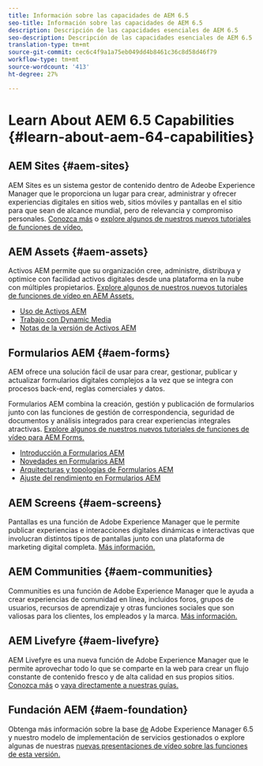 ```yaml
---
title: Información sobre las capacidades de AEM 6.5
seo-title: Información sobre las capacidades de AEM 6.5
description: Descripción de las capacidades esenciales de AEM 6.5
seo-description: Descripción de las capacidades esenciales de AEM 6.5
translation-type: tm+mt
source-git-commit: cec6c4f9a1a75eb049dd4b8461c36c8d58d46f79
workflow-type: tm+mt
source-wordcount: '413'
ht-degree: 27%

---
```



# Learn About AEM 6.5 Capabilities {#learn-about-aem-64-capabilities}

## AEM Sites {#aem-sites}

AEM Sites es un sistema gestor de contenido dentro de Adeobe Experience Manager que le proporciona un lugar para crear, administrar y ofrecer experiencias digitales en sitios web, sitios móviles y pantallas en el sitio para que sean de alcance mundial, pero de relevancia y compromiso personales. [Conozca más](http://www.adobe.com/marketing-cloud/enterprise-content-management/web-cms.html) o [explore algunos de nuestros nuevos tutoriales de funciones de vídeo.](https://helpx.adobe.com/experience-manager/kt/sites/index/aem-6-5-sites.html)

## AEM Assets {#aem-assets}

Activos AEM permite que su organización cree, administre, distribuya y optimice con facilidad activos digitales desde una plataforma en la nube con múltiples propietarios. [Explore algunos de nuestros nuevos tutoriales de funciones de vídeo en AEM Assets.](https://helpx.adobe.com/experience-manager/kt/assets/index/aem-6-4-assets.html)

* [Uso de Activos AEM](/help/assets/manage-assets.md)
* [Trabajo con Dynamic Media](/help/assets/dynamic-media.md)
* [Notas de la versión de Activos AEM](/help/release-notes/assets.md)

## Formularios AEM {#aem-forms}

AEM ofrece una solución fácil de usar para crear, gestionar, publicar y actualizar formularios digitales complejos a la vez que se integra con procesos back-end, reglas comerciales y datos.

Formularios AEM combina la creación, gestión y publicación de formularios junto con las funciones de gestión de correspondencia, seguridad de documentos y análisis integrados para crear experiencias integrales atractivas. [Explore algunos de nuestros nuevos tutoriales de funciones de vídeo para AEM Forms.](https://helpx.adobe.com/experience-manager/kt/forms/index/aem-6-5-forms.html)

* [Introducción a Formularios AEM](/help/forms/using/introduction-aem-forms.md)
* [Novedades en Formularios AEM](/help/forms/using/whats-new.md)
* [Arquitecturas y topologías de Formularios AEM](/help/forms/using/aem-forms-architecture-deployment.md)
* [Ajuste del rendimiento en Formularios AEM](/help/forms/using/performance-tuning-aem-forms.md)

## AEM Screens {#aem-screens}

Pantallas es una función de Adobe Experience Manager que le permite publicar experiencias e interacciones digitales dinámicas e interactivas que involucran distintos tipos de pantallas junto con una plataforma de marketing digital completa.  [Más información.](https://docs.adobe.com/content/help/en/experience-manager-screens/user-guide/aem-screens-introduction.html)

## AEM Communities {#aem-communities}

Communities es una función de Adobe Experience Manager que le ayuda a crear experiencias de comunidad en línea, incluidos foros, grupos de usuarios, recursos de aprendizaje y otras funciones sociales que son valiosas para los clientes, los empleados y la marca. [Más información.](http://www.adobe.com/marketing-cloud/enterprise-content-management/social-community-cms.html)

## AEM Livefyre {#aem-livefyre}

AEM Livefyre es una nueva función de Adobe Experience Manager que le permite aprovechar todo lo que se comparte en la web para crear un flujo constante de contenido fresco y de alta calidad en sus propios sitios. [Conozca más](http://www.adobe.com/marketing-cloud/enterprise-content-management/ugc-content-platform.html) o [vaya directamente a nuestras guías.](https://answers.livefyre.com/product/livefyre-for-adobe-experience-manager-aem/)

## Fundación AEM {#aem-foundation}

Obtenga más información sobre la base [de](/help/sites-deploying/home.md) Adobe Experience Manager 6.5 y nuestro modelo de implementación de servicios gestionados o explore algunas de nuestras [nuevas presentaciones de vídeo sobre las funciones de esta versión.](https://helpx.adobe.com/experience-manager/kt/sites/index/aem-6-5-sites.html)
